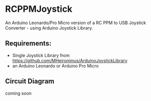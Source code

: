 # RCPPMJoystick
An Arduino Leonardo/Pro Micro version of a RC PPM to USB Joystick Converter - using Arduino Joystick Library.

## Requirements:
- Single Joystick Library from https://github.com/MHeironimus/ArduinoJoystickLibrary
- an Arduino Leonardo or Arduino Pro Micro

## Circuit Diagram
coming soon
